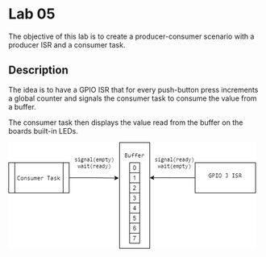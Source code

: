 # Lab 05

The objective of this lab is to create a producer-consumer scenario 
with a producer ISR and a consumer task.

## Description

The idea is to have a GPIO ISR that for every push-button press
increments a global counter and signals the consumer task to consume
the value from a buffer.

The consumer task then displays the value read from the buffer on the
boards built-in LEDs.

![Diagram](./diagram.png)


